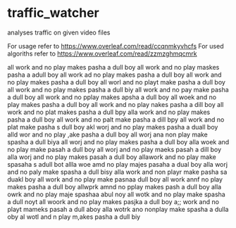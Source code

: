 # traffic_watcher
analyses traffic on given video files



For usage refer to https://www.overleaf.com/read/ccqnmkyvhcfs
For used algoriths refer to https://www.overleaf.com/read/zzmzghmqcmrk





















































all work and no play makes pasha a dull boy
all work and no play maskes pasha a adull boy
all work ad no play makes pasha a dull boy
all work and no play makes pasha a dull boy
all worl and no playt make pasha a dull boy
all work and no play makes pasha a dull biy
all work and no pay make pasha a dull boy
all work and no pplay makes apsha a dull boy
all woek and no play makes pasha a dull boy
all work and no play nakes pasha a dill boy
all work and no plat makes pasha a dull bpy
alla work and no play makes pasha a dull boy
all work and no palt make pasha a dill bpy
all work and no plat make pasha s dull boy
akl worj and no play makes pasha a duall boy
alld wor and no play ,ake pasha a dull boy
all worj ana non play make spasha a dull biya
all worj and no play makes pasha a dull boy
alla woek and no play make pasah a dull boy
all worj and no play maeks pasah a dill boy
alla worj and no play makes pasah a dull boy
allawork and no play make spasaha s adull bot
allla woe amd no play majes pasaha a dual boy
alla worj and no paly make spasha a dull bisy
alla work and non playr make pasha sa duakl boy
all work and no play make pasnaa dull boy
all work annf no play makes pasha a dull boy
allwprk amnd no pplay makes pash a dull boy
alla owrk and no play maje spashaa abul noy
all wotk and no play make spasha a dull noyt
all woork and no play makes pasjka a dull boy
a;; work and no playt mameks pasah a dull aboy
alla wotrk ano nonplay make spasha a dulla oby
al  wotl and n play m,akes pasha a dull biy
